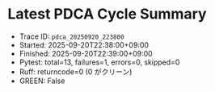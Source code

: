 # Latest PDCA Cycle Summary

- Trace ID: `pdca_20250920_223800`
- Started: 2025-09-20T22:38:00+09:00
- Finished: 2025-09-20T22:39:00+09:00
- Pytest: total=13, failures=1, errors=0, skipped=0
- Ruff: returncode=0 (0 がクリーン)
- GREEN: False
